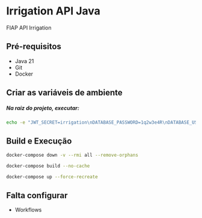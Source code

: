 # Irrigation API Java

FIAP API Irrigation

## Pré-requisitos

- Java 21
- Git
- Docker

## Criar as variáveis de ambiente

##### Na raiz do projeto, executar:

```sh
echo -e "JWT_SECRET=irrigation\nDATABASE_PASSWORD=1q2w3e4R\nDATABASE_USER=root\nDATABASE_URL=jdbc:mysql://mysqldb:3306/irrigation_db" > .env
```


## Build e Execução

```sh
docker-compose down -v --rmi all --remove-orphans
```

```sh
docker-compose build --no-cache
```

```sh
docker-compose up --force-recreate
```

## Falta configurar

- Workflows